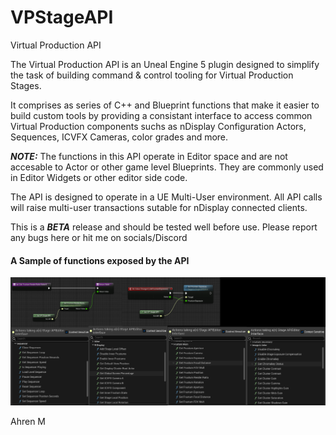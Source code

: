 # VPStageAPI
Virtual Production API

The Virtual Production API is an Uneal Engine 5 plugin designed to simplify the task of building command & control tooling for Virtual Production Stages.

It comprises as series of C++ and Blueprint functions that make it easier to build custom tools by providing a consistant interface to access common Virtual Production components suchs as nDisplay Configuration Actors, Sequences, ICVFX Cameras, color grades and more.

***NOTE:*** The functions in this API operate in Editor space and are not accesable to Actor or other game level Blueprints. They are commonly used in Editor Widgets or other editor side code.

The API is designed to operate in a UE Multi-User environment. All API calls will raise multi-user transactions sutable for nDisplay connected clients.

This is a ***BETA*** release and should be tested well before use. Please report any bugs here or hit me on socials/Discord

#### A Sample of functions exposed by the API
![VP API Sample Functions](/images/FunctionList1.png)

Ahren M